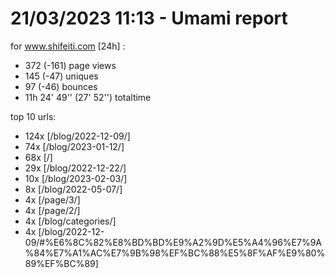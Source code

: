 # 21/03/2023 11:13 - Umami report
for www.shifeiti.com [24h] :

 - 372 (-161) page views
 - 145 (-47) uniques
 - 97 (-46) bounces
 - 11h 24' 49'' (27' 52'') totaltime


top 10 urls:
 - 124x [/blog/2022-12-09/]
 - 74x [/blog/2023-01-12/]
 - 68x [/]
 - 29x [/blog/2022-12-22/]
 - 10x [/blog/2023-02-03/]
 - 8x [/blog/2022-05-07/]
 - 4x [/page/3/]
 - 4x [/page/2/]
 - 4x [/blog/categories/]
 - 4x [/blog/2022-12-09/#%E6%8C%82%E8%BD%BD%E9%A2%9D%E5%A4%96%E7%9A%84%E7%A1%AC%E7%9B%98%EF%BC%88%E5%8F%AF%E9%80%89%EF%BC%89]



